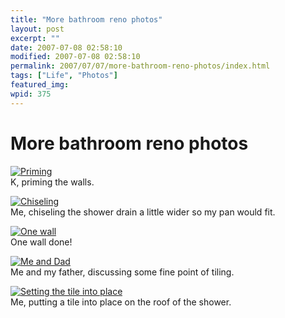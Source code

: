 ```yaml
---
title: "More bathroom reno photos"
layout: post
excerpt: ""
date: 2007-07-08 02:58:10
modified: 2007-07-08 02:58:10
permalink: 2007/07/07/more-bathroom-reno-photos/index.html
tags: ["Life", "Photos"]
featured_img: 
wpid: 375
---
```


# More bathroom reno photos

[![Priming](http://farm2.static.flickr.com/1280/723279844_aede5d1516_m.jpg)](http://www.flickr.com/photos/pj/723279844/ "Photo Sharing")  
K, priming the walls.

[![Chiseling](http://farm2.static.flickr.com/1400/722408811_3307653df6_m.jpg)](http://www.flickr.com/photos/pj/722408811/ "Photo Sharing")  
Me, chiseling the shower drain a little wider so my pan would fit.

  
[![One wall](http://farm2.static.flickr.com/1120/745709866_17cadd9ae2_m.jpg)](http://www.flickr.com/photos/pj/745709866/ "Photo Sharing")  
One wall done!

[![Me and Dad](http://farm2.static.flickr.com/1413/750886695_3bd66c5a4a_m.jpg)](http://www.flickr.com/photos/pj/750886695/ "Photo Sharing")  
Me and my father, discussing some fine point of tiling.

[![Setting the tile into place](http://farm2.static.flickr.com/1016/751739408_3232c81d99_m.jpg)](http://www.flickr.com/photos/pj/751739408/ "Photo Sharing")  
Me, putting a tile into place on the roof of the shower.